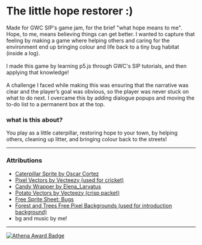 # The little hope restorer :)
Made for GWC SIP's game jam, for the brief "what hope means to me".<br>Hope, to me, means believing things can get better. I wanted to capture that feeling by making a game where helping others and caring for the environment end up bringing colour and life back to a tiny bug habitat (inside a log).<br>
<br>I made this game by learning p5.js through GWC's SIP tutorials, and then applying that knowledge!<br>
<br>A challenge I faced while making this was ensuring that the narrative was clear and the player’s goal was obvious, so the player was never stuck on what to do next. I overcame this by adding dialogue popups and moving the to-do list to a permanent box at the top. 

###  what is this about?
You play as a little caterpillar, restoring hope to your town, by helping others, cleaning up litter, and bringing colour back to the streets!

---
###  Attributions
- <a href="https://dribbble.com/shots/9830656-Caterpillar-Sprite">Caterpillar Sprite by Oscar Cortez</a>
- <a href="https://www.vecteezy.com/free-vector/pixel">Pixel Vectors by Vecteezy (used for cricket)</a>
- <a href = "https://www.shutterstock.com/image-vector/candy-wrapper-vector-cartoon-flat-illustration-1740833084">Candy Wrapper by Elena_Larvatus</a>
- <a href="https://www.vecteezy.com/free-vector/potato">Potato Vectors by Vecteezy (crisp packet)</a>
- <a href = "https://victory-works-studios-llc.itch.io/free-sprite-sheet-bugs">Free Sprite Sheet: Bugs</a>
- <a href = 'https://craftpix.net/freebies/forest-and-trees-free-pixel-backgrounds/'>Forest and Trees Free Pixel Backgrounds (used for introduction background)</a>
- bg and music by me!
---
[![Athena Award Badge](https://img.shields.io/endpoint?url=https%3A%2F%2Faward.athena.hackclub.com%2Fapi%2Fbadge)](https://award.athena.hackclub.com?utm_source=readme)

